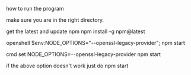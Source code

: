 how to run the program

make sure you are in the right directory.

get the latest and update npm
npm install -g npm@latest

openshell
$env:NODE_OPTIONS="--openssl-legacy-provider"; npm start 

cmd
set NODE_OPTIONS=--openssl-legacy-provider
npm start

if the above option doesn't work just do npm start